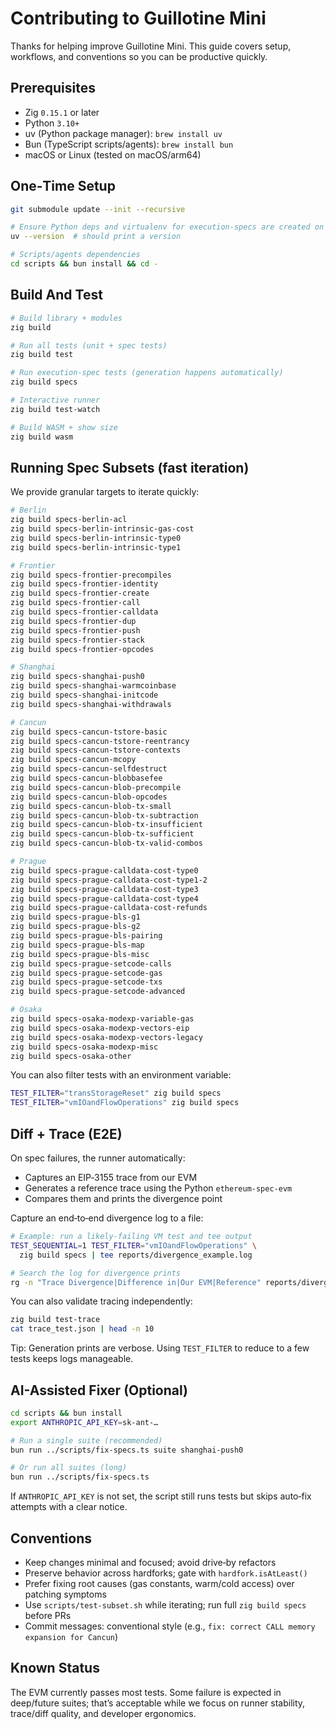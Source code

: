 # Contributing to Guillotine Mini

Thanks for helping improve Guillotine Mini. This guide covers setup, workflows, and conventions so you can be productive quickly.

## Prerequisites

- Zig `0.15.1` or later
- Python `3.10+`
- uv (Python package manager): `brew install uv`
- Bun (TypeScript scripts/agents): `brew install bun`
- macOS or Linux (tested on macOS/arm64)

## One‑Time Setup

```bash
git submodule update --init --recursive

# Ensure Python deps and virtualenv for execution-specs are created on first fill
uv --version  # should print a version

# Scripts/agents dependencies
cd scripts && bun install && cd -
```

## Build And Test

```bash
# Build library + modules
zig build

# Run all tests (unit + spec tests)
zig build test

# Run execution-spec tests (generation happens automatically)
zig build specs

# Interactive runner
zig build test-watch

# Build WASM + show size
zig build wasm
```

## Running Spec Subsets (fast iteration)

We provide granular targets to iterate quickly:

```bash
# Berlin
zig build specs-berlin-acl
zig build specs-berlin-intrinsic-gas-cost
zig build specs-berlin-intrinsic-type0
zig build specs-berlin-intrinsic-type1

# Frontier
zig build specs-frontier-precompiles
zig build specs-frontier-identity
zig build specs-frontier-create
zig build specs-frontier-call
zig build specs-frontier-calldata
zig build specs-frontier-dup
zig build specs-frontier-push
zig build specs-frontier-stack
zig build specs-frontier-opcodes

# Shanghai
zig build specs-shanghai-push0
zig build specs-shanghai-warmcoinbase
zig build specs-shanghai-initcode
zig build specs-shanghai-withdrawals

# Cancun
zig build specs-cancun-tstore-basic
zig build specs-cancun-tstore-reentrancy
zig build specs-cancun-tstore-contexts
zig build specs-cancun-mcopy
zig build specs-cancun-selfdestruct
zig build specs-cancun-blobbasefee
zig build specs-cancun-blob-precompile
zig build specs-cancun-blob-opcodes
zig build specs-cancun-blob-tx-small
zig build specs-cancun-blob-tx-subtraction
zig build specs-cancun-blob-tx-insufficient
zig build specs-cancun-blob-tx-sufficient
zig build specs-cancun-blob-tx-valid-combos

# Prague
zig build specs-prague-calldata-cost-type0
zig build specs-prague-calldata-cost-type1-2
zig build specs-prague-calldata-cost-type3
zig build specs-prague-calldata-cost-type4
zig build specs-prague-calldata-cost-refunds
zig build specs-prague-bls-g1
zig build specs-prague-bls-g2
zig build specs-prague-bls-pairing
zig build specs-prague-bls-map
zig build specs-prague-bls-misc
zig build specs-prague-setcode-calls
zig build specs-prague-setcode-gas
zig build specs-prague-setcode-txs
zig build specs-prague-setcode-advanced

# Osaka
zig build specs-osaka-modexp-variable-gas
zig build specs-osaka-modexp-vectors-eip
zig build specs-osaka-modexp-vectors-legacy
zig build specs-osaka-modexp-misc
zig build specs-osaka-other
```

You can also filter tests with an environment variable:

```bash
TEST_FILTER="transStorageReset" zig build specs
TEST_FILTER="vmIOandFlowOperations" zig build specs
```

## Diff + Trace (E2E)

On spec failures, the runner automatically:
- Captures an EIP‑3155 trace from our EVM
- Generates a reference trace using the Python `ethereum-spec-evm`
- Compares them and prints the divergence point

Capture an end‑to‑end divergence log to a file:

```bash
# Example: run a likely-failing VM test and tee output
TEST_SEQUENTIAL=1 TEST_FILTER="vmIOandFlowOperations" \
  zig build specs | tee reports/divergence_example.log

# Search the log for divergence prints
rg -n "Trace Divergence|Difference in|Our EVM|Reference" reports/divergence_example.log
```

You can also validate tracing independently:

```bash
zig build test-trace
cat trace_test.json | head -n 10
```

Tip: Generation prints are verbose. Using `TEST_FILTER` to reduce to a few tests keeps logs manageable.

## AI-Assisted Fixer (Optional)

```bash
cd scripts && bun install
export ANTHROPIC_API_KEY=sk-ant-…

# Run a single suite (recommended)
bun run ../scripts/fix-specs.ts suite shanghai-push0

# Or run all suites (long)
bun run ../scripts/fix-specs.ts
```

If `ANTHROPIC_API_KEY` is not set, the script still runs tests but skips auto‑fix attempts with a clear notice.

## Conventions

- Keep changes minimal and focused; avoid drive‑by refactors
- Preserve behavior across hardforks; gate with `hardfork.isAtLeast()`
- Prefer fixing root causes (gas constants, warm/cold access) over patching symptoms
- Use `scripts/test-subset.sh` while iterating; run full `zig build specs` before PRs
- Commit messages: conventional style (e.g., `fix: correct CALL memory expansion for Cancun`)

## Known Status

The EVM currently passes most tests. Some failure is expected in deep/future suites; that’s acceptable while we focus on runner stability, trace/diff quality, and developer ergonomics.

